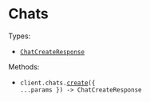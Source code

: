 # Chats

Types:

- <code><a href="./src/resources/chats.ts">ChatCreateResponse</a></code>

Methods:

- <code title="post /chat">client.chats.<a href="./src/resources/chats.ts">create</a>({ ...params }) -> ChatCreateResponse</code>
